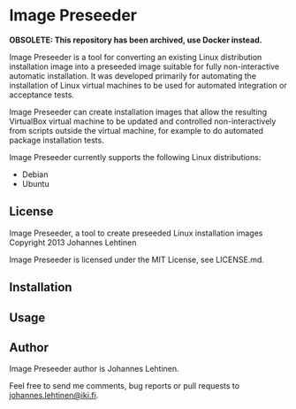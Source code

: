 Image Preseeder
===============

**OBSOLETE: This repository has been archived, use Docker instead.**

Image Preseeder is a tool for converting an existing Linux distribution
installation image into a preseeded image suitable for fully non-interactive
automatic installation. It was developed primarily for automating the
installation of Linux virtual machines to be used for automated integration or
acceptance tests.

Image Preseeder can create installation images that allow the resulting
VirtualBox virtual machine to be updated and controlled non-interactively from
scripts outside the virtual machine, for example to do automated package
installation tests.

Image Preseeder currently supports the following Linux distributions:

  * Debian
  * Ubuntu


License
-------

Image Preseeder, a tool to create preseeded Linux installation images  
Copyright 2013 Johannes Lehtinen

Image Preseeder is licensed under the MIT License, see LICENSE.md.


Installation
------------


Usage
-----


Author
------

Image Preseeder author is Johannes Lehtinen.

Feel free to send me comments, bug reports or pull requests to
<johannes.lehtinen@iki.fi>.
